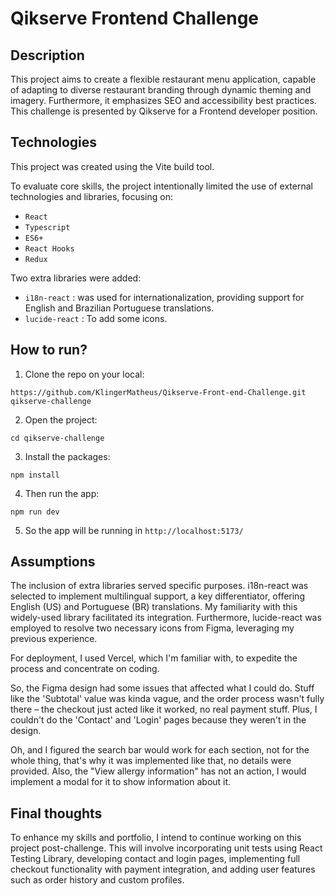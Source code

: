 # Qikserve Frontend Challenge

## Description

This project aims to create a flexible restaurant menu application, capable of adapting to diverse restaurant branding through dynamic theming and imagery. Furthermore, it emphasizes SEO and accessibility best practices. This challenge is presented by Qikserve for a Frontend developer position.

## Technologies

This project was created using the Vite build tool.

To evaluate core skills, the project intentionally limited the use of external technologies and libraries, focusing on:

- `React`
- `Typescript`
- `ES6+`
- `React Hooks`
- `Redux`

Two extra libraries were added:

- `i18n-react` : was used for internationalization, providing support for English and Brazilian Portuguese translations.
- `lucide-react` : To add some icons.

## How to run?

1. Clone the repo on your local:

```
https://github.com/KlingerMatheus/Qikserve-Front-end-Challenge.git qikserve-challenge
```

2. Open the project:

```
cd qikserve-challenge
```

3. Install the packages:

```
npm install
```

4. Then run the app:

```
npm run dev
```

5. So the app will be running in `http://localhost:5173/`

## Assumptions

The inclusion of extra libraries served specific purposes. i18n-react was selected to implement multilingual support, a key differentiator, offering English (US) and Portuguese (BR) translations. My familiarity with this widely-used library facilitated its integration. Furthermore, lucide-react was employed to resolve two necessary icons from Figma, leveraging my previous experience.

For deployment, I used Vercel, which I'm familiar with, to expedite the process and concentrate on coding.

So, the Figma design had some issues that affected what I could do. Stuff like the 'Subtotal' value was kinda vague, and the order process wasn't fully there – the checkout just acted like it worked, no real payment stuff. Plus, I couldn't do the 'Contact' and 'Login' pages because they weren't in the design.

Oh, and I figured the search bar would work for each section, not for the whole thing, that's why it was implemented like that, no details were provided. Also, the "View allergy information" has not an action, I would implement a modal for it to show information about it.

## Final thoughts

To enhance my skills and portfolio, I intend to continue working on this project post-challenge. This will involve incorporating unit tests using React Testing Library, developing contact and login pages, implementing full checkout functionality with payment integration, and adding user features such as order history and custom profiles.
